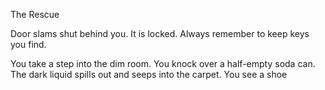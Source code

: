 The Rescue

Door slams shut behind you.  It is locked.  Always remember to keep keys you find.

You take a step into the dim room.  You knock over a half-empty soda can.  The dark liquid spills out and seeps into the carpet. You see a shoe 